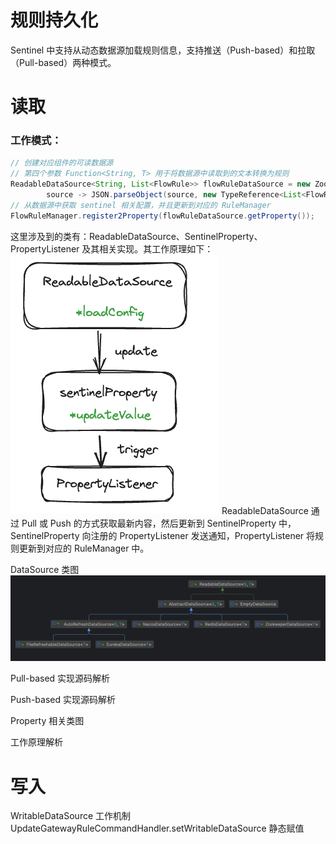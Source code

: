 # 规则持久化

Sentinel 中支持从动态数据源加载规则信息，支持推送（Push-based）和拉取（Pull-based）两种模式。

# 读取

###  工作模式：

```java
// 创建对应组件的可读数据源
// 第四个参数 Function<String, T> 用于将数据源中读取到的文本转换为规则
ReadableDataSource<String, List<FlowRule>> flowRuleDataSource = new ZookeeperDataSource<>(remoteAddress, groupId, flowDataId,  
        source -> JSON.parseObject(source, new TypeReference<List<FlowRule>>() {}));  
// 从数据源中获取 sentinel 相关配置，并且更新到对应的 RuleManager        
FlowRuleManager.register2Property(flowRuleDataSource.getProperty());
```

这里涉及到的类有：ReadableDataSource、SentinelProperty、PropertyListener 及其相关实现。其工作原理如下：
![](./images/dynamical-rule-load.png)
ReadableDataSource 通过 Pull 或 Push 的方式获取最新内容，然后更新到 SentinelProperty 中，SentinelProperty 向注册的 PropertyListener 发送通知，PropertyListener 将规则更新到对应的 RuleManager 中。

DataSource 类图
![](./images/readabledatasource-uml.png)

Pull-based 实现源码解析


Push-based 实现源码解析


Property 相关类图

工作原理解析

# 写入
WritableDataSource
工作机制
UpdateGatewayRuleCommandHandler.setWritableDataSource
静态赋值
